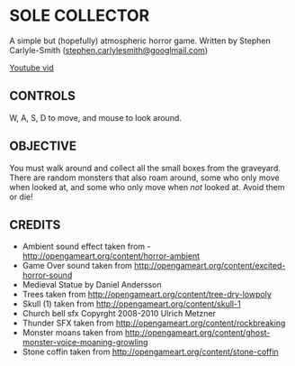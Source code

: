 # SOLE COLLECTOR

A simple but (hopefully) atmospheric horror game.  Written by Stephen Carlyle-Smith (stephen.carlylesmith@googlmail.com)

[Youtube vid](https://www.youtube.com/watch?v=9XoFWwiDZeA&list=PLbGkfhhJ5G3-5OWBnA5efXr-gRIV5YR6L)

## CONTROLS
W, A, S, D to move, and mouse to look around.


## OBJECTIVE
You must walk around and collect all the small boxes from the graveyard.  There are random monsters that also roam around, some who only move when looked at, and some who only move when *not* looked at.  Avoid them or die!


## CREDITS
* Ambient sound effect taken from - http://opengameart.org/content/horror-ambient
* Game Over sound taken from http://opengameart.org/content/excited-horror-sound
* Medieval Statue by Daniel Andersson
* Trees taken from http://opengameart.org/content/tree-dry-lowpoly
* Skull (1) taken from http://opengameart.org/content/skull-1
* Church bell sfx Copyrght 2008-2010 Ulrich Metzner
* Thunder SFX taken from http://opengameart.org/content/rockbreaking
* Monster moans taken from http://opengameart.org/content/ghost-monster-voice-moaning-growling
* Stone coffin taken from http://opengameart.org/content/stone-coffin

